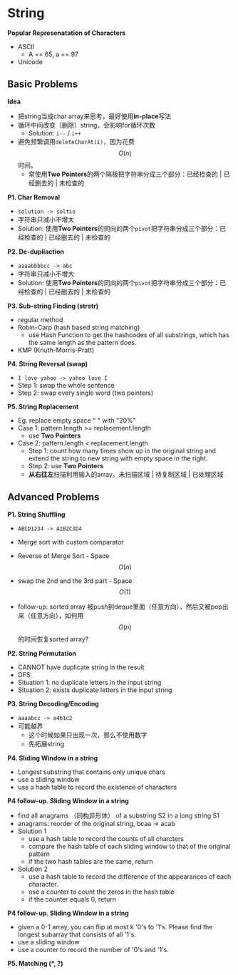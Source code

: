 <extoc></extoc>

# String

__Popular Represenatation of Characters__

- ASCII
    - A == 65, a == 97
- Unicode

## Basic Problems

__Idea__

- 把string当成char array来思考，最好使用**in-place**写法
- 循环中间改变（删除）string，会影响for循环次数
    - Solution: `i--` / `i++`
- 避免频繁调用`deleteCharAt(i)`，因为花费$$O(n)$$时间。
    - 常使用**Two Pointers**的两个隔板把字符串分成三个部分：已经检查的 | 已经删去的 | 未检查的 

__P1. Char Removal__

- `solution -> soltio`
- 字符串只减小不增大
- Solution: 使用**Two Pointers**的同向的两个`pivot`把字符串分成三个部分：已经检查的 | 已经删去的 | 未检查的 

__P2. De-dupliaction__

- `aaaabbbbcc -> abc`
- 字符串只减小不增大
- Solution: 使用**Two Pointers**的同向的两个`pivot`把字符串分成三个部分：已经检查的 | 已经删去的 | 未检查的

__P3. Sub-string Finding (strstr)__

- regular method
- Robin-Carp (hash based string matching)
    - use Hash Function to get the hashcodes of all substrings, which has the same length as the pattern does.
- KMP (Knuth-Morris-Pratt)

__P4. String Reversal (swap)__

- `I love yahoo -> yahoo love I`
- Step 1: swap the whole sentence
- Step 2: swap every single word (two pointers)

__P5. String Replacement__

- Eg. replace empty space " " with "20%"
- Case 1: pattern.length >= replacement.length
    - use **Two Pointers**
- Case 2: pattern.length < replacement.length
    - Step 1: count how many times show up in the original string and extend the string to new string with empty space in the right.
    - Step 2: use **Two Pointers**
    - **从右往左**扫描利用输入的array。未扫描区域 | 待复制区域 | 已处理区域

## Advanced Problems

__P1. String Shuffling__

- `ABCD1234 -> A1B2C3D4`
- Merge sort with custom comparator
- Reverse of Merge Sort - Space $$O(n)$$
- swap the 2nd and the 3rd part - Space $$O(1)$$

- follow-up: sorted array 被push到deque里面（任意方向），然后又被pop出来（任意方向），如何用$$O(n)$$的时间恢复sorted array?

__P2. String Permutation__

- CANNOT have duplicate string in the result
- DFS
- Situation 1: no duplicate letters in the input string
- Situation 2: exists duplicate letters in the input string

__P3. String Decoding/Encoding__

- `aaaabcc -> a4b1c2`
- 可能越界
    - 这个时候如果只出现一次，那么不使用数字
    - 先拓展string

__P4. Sliding Window in a string__

- Longest substring that contains only unique chars
- use a sliding window
- use a hash table to record the existence of characters

__P4 follow-up. Sliding Window in a string__

- find all anagrams （同构异形体） of a substring S2 in a long string S1
- anagrams: reorder of the original string, bcaa -> acab
- Solution 1
    - use a hash table to record the counts of all charcters
    - compare the hash table of each sliding window to that of the original pattern
    - if the two hash tables are the same, return
- Solution 2
    - use a hash table to record the difference of the appearances of each character.
    - use a counter to count the zeros in the hash table
    - if the counter equals 0, return

__P4 follow-up. Sliding Window in a string__

- given a 0-1 array, you can flip at most k '0's to '1's. Please find the longest subarray that consists of all '1's.
- use a sliding window
- use a counter to record the number of '0's and '1's.

__P5. Matching (*, ?)__



